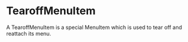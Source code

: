 # TearoffMenuItem

A TearoffMenuItem is a special MenuItem which is used to tear off and reattach its menu.

